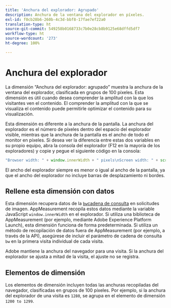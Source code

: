 ```yaml
---
title: 'Anchura del explorador: Agrupado'
description: Anchura de la ventana del explorador en píxeles.
exl-id: f0cb28b6-260b-4c3d-bbf8-17fae7ef22a0
translation-type: ht
source-git-commit: 549258b0168733c7b0e28cb8b9125e68dffd5df7
workflow-type: ht
source-wordcount: '273'
ht-degree: 100%

---
```


# Anchura del explorador

La dimensión “Anchura del explorador: agrupado” muestra la anchura de la ventana del explorador, clasificada en grupos de 100 píxeles. Esta dimensión es útil cuando desea comprender la amplitud con la que los visitantes ven el contenido. El comprender la amplitud con la que se visualiza el contenido puede permitirle optimizar el contenido para su visualización.

Esta dimensión es diferente a la anchura de la pantalla. La anchura del explorador es el número de píxeles dentro del espacio del explorador visible, mientras que la anchura de la pantalla es el ancho de todo el monitor en píxeles. Si desea ver la diferencia entre estas dos variables en su propio equipo, abra la consola del explorador (F12 en la mayoría de los exploradores) y copie y pegue el siguiente código en la consola:

```javascript
"Browser width: " + window.innerWidth + " pixels\nScreen width: " + screen.width + " pixels";
```

El ancho del explorador siempre es menor o igual al ancho de la pantalla, ya que el ancho del explorador no incluye barras de desplazamiento ni bordes.

## Rellene esta dimensión con datos

Esta dimensión recupera datos de la [`bw`cadena de consulta](/help/implement/validate/query-parameters.md) en solicitudes de imagen. AppMeasurement recopila estos datos mediante la variable JavaScript `window.innerWidth` en el explorador. Si utiliza una biblioteca de AppMeasurement (por ejemplo, mediante Adobe Experience Platform Launch), esta dimensión funciona de forma predeterminada. Si utiliza un método de recopilación de datos fuera de AppMeasurement (por ejemplo, a través de la API), asegúrese de incluir el parámetro de cadena de consulta `bw` en la primera visita individual de cada visita.

Adobe mantiene la anchura del navegador para una visita. Si la anchura del explorador se ajusta a mitad de la visita, el ajuste no se registra.

## Elementos de dimensión

Los elementos de dimensión incluyen todas las anchuras recopiladas del navegador, clasificadas en grupos de 100 píxeles. Por ejemplo, si la anchura del explorador de una visita es `1280`, se agrupa en el elemento de dimensión `1200 to 1299`.
